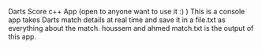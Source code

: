 Darts Score c++ App (open to anyone want to use it :) )
This is a console app takes Darts match details at real time and save it in a file.txt as everything about the match.
houssem and ahmed match.txt is the output of this app.
